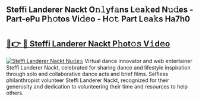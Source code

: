 ## Steffi Landerer Nackt O𝚗𝚕yf𝚊ns L𝚎a𝚔ed N𝚞𝚍es - Part-ePu P𝚑𝚘tos Vi𝚍𝚎o - H𝚘𝚝 Part L𝚎a𝚔s Ha7h0

# <h2><a href="http://kfekn9i.oniu.top/?m=Steffi+Landerer+Nackt">🔗👉 🔴 Steffi Landerer Nackt P𝚑ot𝚘𝚜 V𝚒d𝚎o</a></h2>

[![Steffi Landerer Nackt Nu𝚍e𝚜](https://i.imgur.com/0qMVB7G.gif)](http://kfekn9i.oniu.top/?m=Steffi+Landerer+Nackt)
Virtual dance innovator and web entertainer Steffi Landerer Nackt, celebrated for sharing dance and lifestyle inspiration through solo and collaborative dance acts and brief films. Selfless philanthropist volunteer Steffi Landerer Nackt, recognized for their generosity and dedication to volunteering their time and resources to help others.  
